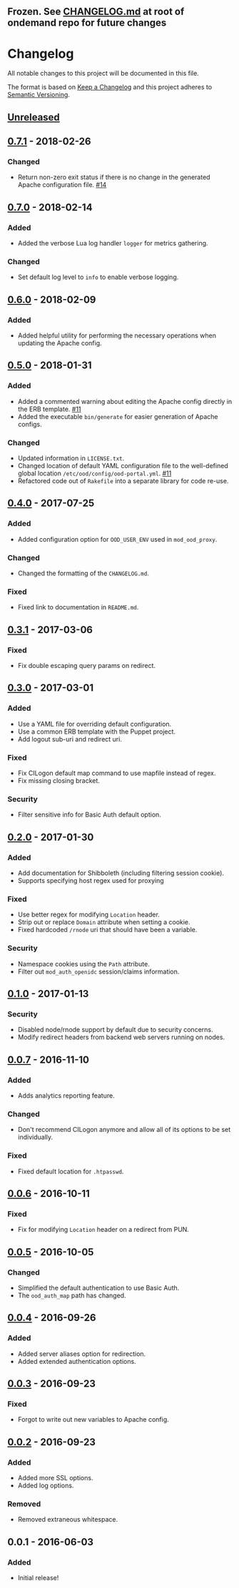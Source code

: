 ## Frozen. See [CHANGELOG.md](https://github.com/OSC/ondemand/blob/master/CHANGELOG.md) at root of ondemand repo for future changes

# Changelog

All notable changes to this project will be documented in this file.

The format is based on [Keep a Changelog](http://keepachangelog.com/en/1.0.0/)
and this project adheres to [Semantic Versioning](http://semver.org/spec/v2.0.0.html).

## [Unreleased]

## [0.7.1] - 2018-02-26
### Changed
- Return non-zero exit status if there is no change in the generated Apache
  configuration file.
  [#14](https://github.com/OSC/ood-portal-generator/issues/14)

## [0.7.0] - 2018-02-14
### Added
- Added the verbose Lua log handler `logger` for metrics gathering.

### Changed
- Set default log level to `info` to enable verbose logging.

## [0.6.0] - 2018-02-09
### Added
- Added helpful utility for performing the necessary operations when updating
  the Apache config.

## [0.5.0] - 2018-01-31
### Added
- Added a commented warning about editing the Apache config directly in the ERB
  template. [#11](https://github.com/OSC/ood-portal-generator/issues/11)
- Added the executable `bin/generate` for easier generation of Apache configs.

### Changed
- Updated information in `LICENSE.txt`.
- Changed location of default YAML configuration file to the well-defined
  global location `/etc/ood/config/ood-portal.yml`.
  [#11](https://github.com/OSC/ood-portal-generator/issues/11)
- Refactored code out of `Rakefile` into a separate library for code re-use.

## [0.4.0] - 2017-07-25
### Added
- Added configuration option for `OOD_USER_ENV` used in `mod_ood_proxy`.

### Changed
- Changed the formatting of the `CHANGELOG.md`.

### Fixed
- Fixed link to documentation in `README.md`.

## [0.3.1] - 2017-03-06
### Fixed
- Fix double escaping query params on redirect.

## [0.3.0] - 2017-03-01
### Added
- Use a YAML file for overriding default configuration.
- Use a common ERB template with the Puppet project.
- Add logout sub-uri and redirect uri.

### Fixed
- Fix CILogon default map command to use mapfile instead of regex.
- Fix missing closing bracket.

### Security
- Filter sensitive info for Basic Auth default option.

## [0.2.0] - 2017-01-30
### Added
- Add documentation for Shibboleth (including filtering session cookie).
- Supports specifying host regex used for proxying

### Fixed
- Use better regex for modifying `Location` header.
- Strip out or replace `Domain` attribute when setting a cookie.
- Fixed hardcoded `/rnode` uri that should have been a variable.

### Security
- Namespace cookies using the `Path` attribute.
- Filter out `mod_auth_openidc` session/claims information.

## [0.1.0] - 2017-01-13

### Security
- Disabled node/rnode support by default due to security concerns.
- Modify redirect headers from backend web servers running on nodes.

## [0.0.7] - 2016-11-10
### Added
- Adds analytics reporting feature.

### Changed
- Don't recommend CILogon anymore and allow all of its options to be set
  individually.

### Fixed
- Fixed default location for `.htpasswd`.

## [0.0.6] - 2016-10-11
### Fixed
- Fix for modifying `Location` header on a redirect from PUN.

## [0.0.5] - 2016-10-05
### Changed
- Simplified the default authentication to use Basic Auth.
- The `ood_auth_map` path has changed.

## [0.0.4] - 2016-09-26
### Added
- Added server aliases option for redirection.
- Added extended authentication options.

## [0.0.3] - 2016-09-23
### Fixed
- Forgot to write out new variables to Apache config.

## [0.0.2] - 2016-09-23
### Added
- Added more SSL options.
- Added log options.

### Removed
- Removed extraneous whitespace.

## 0.0.1 - 2016-06-03
### Added
- Initial release!

[Unreleased]: https://github.com/OSC/ood-portal-generator/compare/v0.7.1...HEAD
[0.7.1]: https://github.com/OSC/ood-portal-generator/compare/v0.7.0...v0.7.1
[0.7.0]: https://github.com/OSC/ood-portal-generator/compare/v0.6.0...v0.7.0
[0.6.0]: https://github.com/OSC/ood-portal-generator/compare/v0.5.0...v0.6.0
[0.5.0]: https://github.com/OSC/ood-portal-generator/compare/v0.4.0...v0.5.0
[0.4.0]: https://github.com/OSC/ood-portal-generator/compare/v0.3.1...v0.4.0
[0.3.1]: https://github.com/OSC/ood-portal-generator/compare/v0.3.0...v0.3.1
[0.3.0]: https://github.com/OSC/ood-portal-generator/compare/v0.2.0...v0.3.0
[0.2.0]: https://github.com/OSC/ood-portal-generator/compare/v0.1.0...v0.2.0
[0.1.0]: https://github.com/OSC/ood-portal-generator/compare/v0.0.7...v0.1.0
[0.0.7]: https://github.com/OSC/ood-portal-generator/compare/v0.0.6...v0.0.7
[0.0.6]: https://github.com/OSC/ood-portal-generator/compare/v0.0.5...v0.0.6
[0.0.5]: https://github.com/OSC/ood-portal-generator/compare/v0.0.4...v0.0.5
[0.0.4]: https://github.com/OSC/ood-portal-generator/compare/v0.0.3...v0.0.4
[0.0.3]: https://github.com/OSC/ood-portal-generator/compare/v0.0.2...v0.0.3
[0.0.2]: https://github.com/OSC/ood-portal-generator/compare/v0.0.1...v0.0.2

